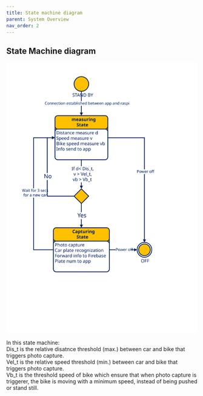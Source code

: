 ```yaml
---
title: State machine diagram
parent: System Overview
nav_order: 2
---
```


## State Machine diagram

<p align="center">
  <img src="../images/state_machine_diagram.svg" width="700">      
</p>

In this state machine:<br>
Dis_t is the relative disatnce threshold (max.) between car and bike that triggers photo capture.<br>
Vel_t is the relative speed threshold (min.) between car and bike that triggers photo capture.<br>
Vb_t is the threshold speed of bike which ensure that when photo capture is triggerer, the bike is moving with a minimum speed, instead of being pushed or stand still.

